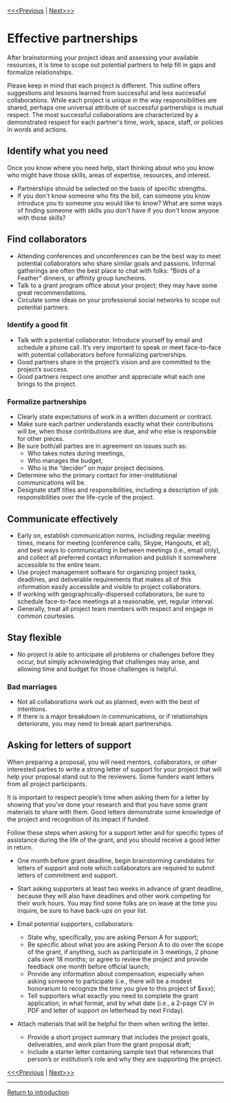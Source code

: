 
[<<<Previous](7Sustainability.md) | [Next>>>](9Findingfunds.md)

# Effective partnerships

After brainstorming your project ideas and assessing your available resources, it is time to scope out potential partners to help fill in gaps and formalize relationships. 

Please keep in mind that each project is different. This outline offers suggestions and lessons learned from successful and less successful collaborations. While each project is unique in the way responsibilities are shared, perhaps one universal attribute of successful partnerships is mutual respect. The most successful collaborations are characterized by a demonstrated respect for each partner's time, work, space, staff, or policies in words and actions. 

## Identify what you need
Once you know where you need help, start thinking about who you know who might have those skills, areas of expertise, resources, and interest. 
* Partnerships should be selected on the basis of specific strengths. 
* If you don't know someone who fits the bill, can someone you know introduce you to someone you would like to know? What are some ways of finding someone with skills you don't have if you don't know anyone with those skills? 

## Find collaborators

* Attending conferences and unconferences can be the best way to meet potential collaborators who share similar goals and passions. Informal gatherings are often the best place to chat with folks: “Birds of a Feather” dinners, or affinity group luncheons.
* Talk to a grant program office about your project; they may have some great recommendations.
* Circulate some ideas on your professional social networks to scope out potential partners.

### Identify a good fit
* Talk with a potential collaborator. Introduce yourself by email and schedule a phone call. It’s very important to speak or meet face-to-face with potential collaborators before formalizing partnerships.
* Good partners share in the project’s vision and are committed to the project’s success.
* Good partners respect one another and appreciate what each one brings to the project.

### Formalize partnerships
* Clearly state expectations of work in a written document or contract.
* Make sure each partner understands exactly what their contributions will be, when those contributions are due, and who else is responsible for other pieces.
* Be sure both/all parties are in agreement on issues such as:
	* Who takes notes during meetings,
	* Who manages the budget,
	* Who is the “decider” on major project decisions.
* Determine who the primary contact for inter-institutional communications will be.
* Designate staff titles and responsibilities, including a description of job responsibilities over the life-cycle of the project.

## Communicate effectively
* Early on, establish communication norms, including regular meeting times, means for meeting (conference calls, Skype, Hangouts, et al), and best ways to communicating in between meetings (i.e., email only), and collect all preferred contact information and publish it somewhere accessible to the entire team.
* Use project management software for organizing project tasks, deadlines, and deliverable requirements that makes all of this information easily accessible and visible to project collaborators.
* If working with geographically-dispersed collaborators, be sure to schedule face-to-face meetings at a reasonable, yet, regular interval.
* Generally, treat all project team members with respect and engage in common courtesies.

## Stay flexible
* No project is able to anticipate all problems or challenges before they occur, but simply acknowledging that challenges may arise, and allowing time and budget for those challenges is helpful.

### Bad marriages

* Not all collaborations work out as planned, even with the best of intentions.
* If there is a major breakdown in communications, or if relationships deteriorate, you may need to break apart partnerships.

## Asking for letters of support

When preparing a proposal, you will need mentors, collaborators, or other interested parties to write a strong letter of support for your project that will help your proposal stand out to the reviewers. Some funders want letters from all project participants. 

It is important to respect people’s time when asking them for a letter by showing that you’ve done your research and that you have some grant materials to share with them. Good letters demonstrate some knowledge of the project and recognition of its impact if funded. 

Follow these steps when asking for a support letter and for specific types of assistance during the life of the grant, and you should receive a good letter in return.

* One month before grant deadline, begin brainstorming candidates for letters of support and note which collaborators are required to submit letters of commitment and support. 

* Start asking supporters at least two weeks in advance of grant deadline, because they will also have deadlines and other work competing for their work hours. You may find some folks are on leave at the time you inquire, be sure to have back-ups on your list. 

* Email potential supporters, collaborators:
	* State why, specifically, you are asking Person A for support;
	* Be specific about what you are asking Person A to do over the scope of the grant, if anything, such as participate in 3 meetings, 2 phone calls over 18 months; or  agree to review the project and provide feedback one month before official launch; 
	* Provide any information about compensation, especially when asking someone to participate (i.e., there will be a modest honorarium to recognize the time you give to this project of $xxx);
	* Tell supporters what exactly you need to complete the grant application, in what format, and by what date (i.e., a 2-page CV in PDF and letter of support on letterhead by next Friday).


* Attach materials that will be helpful for them when writing the letter.

	* Provide a short project summary that includes the project goals, deliverables, and work plan from the grant proposal draft;
	* Include a starter letter containing sample text that references that person’s or institution’s role and why they are supporting the project.


[<<<Previous](7Sustainability.md) | [Next>>>](9Findingfunds.md)


-----
[Return to introduction](https://github.com/SouthernMethodistUniversity/projectplan)
